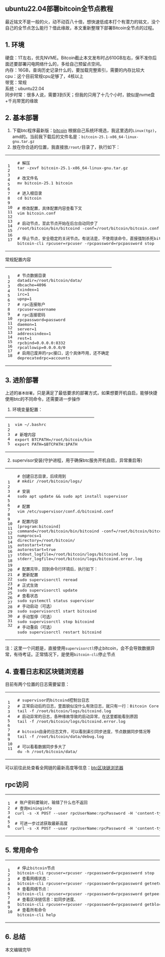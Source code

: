 ## ubuntu22.04部署bitcoin全节点教程

最近铭文不是一般的火，动不动百八十倍，想快速低成本打个有潜力的铭文，没个自己的全节点怎么能行？借此缘故，本文重新整理下部署Bitcoin全节点的过程。

## 1\. 环境

硬盘：1T左右，优先NVME。Bitcoin截止本文发布时占610GB左右，保不准你后面还要部署闪电网络什么的，多给自己预留点空间。  
内存：16GB，查询历史记录什么的，要加载完整索引，需要的内存比较大  
cpu：这个目前常规cpu足够了，4核以上  
带宽：常规  
系统：ubuntu22.04  
同步时常：很多人说，需要3到5天；但我的只用了十几个小时，貌似是nvme盘+千兆带宽的缘故

## 2\. 基本部署

1.  下载btc程序最新版：[bitcoin](https://bitcoincore.org/en/download/) 根据自己系统环境选，我这里选的`Linux(tgz)`，amd的。当前我下载后的文件名是：`bitcoin-25.1-x86_64-linux-gnu.tar.gz`
2.  放在你合适的位置，我直接放`/root/`目录了，执行如下：

<table><tbody><tr><td class="gutter"><pre><span class="line">1</span><br><span class="line">2</span><br><span class="line">3</span><br><span class="line">4</span><br><span class="line">5</span><br><span class="line">6</span><br><span class="line">7</span><br><span class="line">8</span><br><span class="line">9</span><br><span class="line">10</span><br><span class="line">11</span><br><span class="line">12</span><br><span class="line">13</span><br><span class="line">14</span><br><span class="line">15</span><br><span class="line">16</span><br><span class="line">17</span><br></pre></td><td class="code"><pre><span class="line"><span class="meta prompt_"># </span><span class="language-bash">解压</span></span><br><span class="line">tar -zxvf bitcoin-25.1-x86_64-linux-gnu.tar.gz</span><br><span class="line"><span class="meta prompt_"></span></span><br><span class="line"><span class="meta prompt_"># </span><span class="language-bash">改文件名</span></span><br><span class="line">mv bitcoin-25.1 bitcoin</span><br><span class="line"><span class="meta prompt_"></span></span><br><span class="line"><span class="meta prompt_"># </span><span class="language-bash">进入根目录</span></span><br><span class="line">cd bitcoin</span><br><span class="line"><span class="meta prompt_"></span></span><br><span class="line"><span class="meta prompt_"># </span><span class="language-bash">修改配置，具体配置内容查看下文</span></span><br><span class="line">vim bitcoin.conf</span><br><span class="line"><span class="meta prompt_"></span></span><br><span class="line"><span class="meta prompt_"># </span><span class="language-bash">启动节点，至此节点开始在后台自动同步了</span></span><br><span class="line">/root/bitcoin/bin/bitcoind -conf=/root/bitcoin/bitcoin.conf -daemon</span><br><span class="line"><span class="meta prompt_"></span></span><br><span class="line"><span class="meta prompt_"># </span><span class="language-bash">停止节点，安全稳定的关闭节点。有说法是，不使用该命令，直接强制杀死bitcoin进程，可能导致数据异常，需要重新同步</span></span><br><span class="line">bitcoin-cli rpcuser=rpcuser -rpcpassword=rpcpassword stop</span><br></pre></td></tr></tbody></table>

常规配置内容

<table><tbody><tr><td class="gutter"><pre><span class="line">1</span><br><span class="line">2</span><br><span class="line">3</span><br><span class="line">4</span><br><span class="line">5</span><br><span class="line">6</span><br><span class="line">7</span><br><span class="line">8</span><br><span class="line">9</span><br><span class="line">10</span><br><span class="line">11</span><br><span class="line">12</span><br><span class="line">13</span><br><span class="line">14</span><br><span class="line">15</span><br><span class="line">16</span><br><span class="line">17</span><br><span class="line">18</span><br></pre></td><td class="code"><pre><span class="line"># 节点数据目录</span><br><span class="line">datadir=/root/bitcoin/data/</span><br><span class="line">dbcache=4096</span><br><span class="line">txindex=1</span><br><span class="line">irc=1</span><br><span class="line">upnp=1</span><br><span class="line"># rpc连接账户</span><br><span class="line">rpcuser=username</span><br><span class="line"># rpc连接密码</span><br><span class="line">rpcpassword=password</span><br><span class="line">daemon=1</span><br><span class="line">server=1</span><br><span class="line">addressindex=1</span><br><span class="line">rest=1</span><br><span class="line">rpcbind=0.0.0.0:8332</span><br><span class="line">rpcallowip=0.0.0.0/0</span><br><span class="line"># 启用已废弃的rpc接口，这个具体咋用，还不确定</span><br><span class="line">deprecatedrpc=accounts</span><br></pre></td></tr></tbody></table>

## 3\. 进阶部署

上述的`基本部署`，只是满足了最低要求的部署方式，如果想要开机自启，能够快捷使用btc的不同命令，还需要进一步操作

1.  环境变量配置：

<table><tbody><tr><td class="gutter"><pre><span class="line">1</span><br><span class="line">2</span><br><span class="line">3</span><br><span class="line">4</span><br><span class="line">5</span><br></pre></td><td class="code"><pre><span class="line">vim ~/.bashrc</span><br><span class="line"><span class="meta prompt_"></span></span><br><span class="line"><span class="meta prompt_"># </span><span class="language-bash">新增内容</span></span><br><span class="line">export BTCPATH=/root/bitcoin/bin</span><br><span class="line">export PATH=$BTCPATH:$PATH</span><br></pre></td></tr></tbody></table>

2.  supervisor安装(守护进程，用于确保btc服务开机自启，异常重启等)

<table><tbody><tr><td class="gutter"><pre><span class="line">1</span><br><span class="line">2</span><br><span class="line">3</span><br><span class="line">4</span><br><span class="line">5</span><br><span class="line">6</span><br><span class="line">7</span><br><span class="line">8</span><br><span class="line">9</span><br><span class="line">10</span><br><span class="line">11</span><br><span class="line">12</span><br><span class="line">13</span><br><span class="line">14</span><br><span class="line">15</span><br><span class="line">16</span><br><span class="line">17</span><br><span class="line">18</span><br><span class="line">19</span><br><span class="line">20</span><br><span class="line">21</span><br><span class="line">22</span><br><span class="line">23</span><br><span class="line">24</span><br><span class="line">25</span><br><span class="line">26</span><br><span class="line">27</span><br><span class="line">28</span><br><span class="line">29</span><br><span class="line">30</span><br><span class="line">31</span><br><span class="line">32</span><br></pre></td><td class="code"><pre><span class="line"><span class="meta prompt_"># </span><span class="language-bash">创建日志目录，后续用到</span></span><br><span class="line"><span class="meta prompt_"># </span><span class="language-bash"><span class="built_in">mkdir</span> /root/bitcoin/logs/</span></span><br><span class="line"><span class="meta prompt_"></span></span><br><span class="line"><span class="meta prompt_"># </span><span class="language-bash">安装</span></span><br><span class="line">sudo apt update &amp;&amp; sudo apt install supervisor</span><br><span class="line"><span class="meta prompt_"></span></span><br><span class="line"><span class="meta prompt_"># </span><span class="language-bash">配置</span></span><br><span class="line">vim /etc/supervisor/conf.d/bitcoind.conf</span><br><span class="line"><span class="meta prompt_"></span></span><br><span class="line"><span class="meta prompt_"># </span><span class="language-bash">配置内容</span></span><br><span class="line">[program:bitcoind]</span><br><span class="line">command=/root/bitcoin/bin/bitcoind -conf=/root/bitcoin/bitcoin.conf -daemon</span><br><span class="line">numprocs=1</span><br><span class="line">directory=/root/bitcoin/</span><br><span class="line">autostart=true</span><br><span class="line">autorestart=true</span><br><span class="line">stdout_logfile=/root/bitcoin/logs/bitcoind.log</span><br><span class="line">stderr_logfile=/root/bitcoin/logs/bitcoind.error.log</span><br><span class="line"><span class="meta prompt_"></span></span><br><span class="line"><span class="meta prompt_"># </span><span class="language-bash">配置完毕，回到命令行环境后，执行如下：</span></span><br><span class="line"><span class="meta prompt_"># </span><span class="language-bash">更新配置</span></span><br><span class="line">sudo supervisorctl reread</span><br><span class="line"><span class="meta prompt_"># </span><span class="language-bash">正式生效</span></span><br><span class="line">sudo supervisorctl update</span><br><span class="line"><span class="meta prompt_"># </span><span class="language-bash">查看状态</span></span><br><span class="line">sudo systemctl status supervisor  </span><br><span class="line"><span class="meta prompt_"># </span><span class="language-bash">手动启动（可选）</span></span><br><span class="line">sudo supervisorctl start bitcoind</span><br><span class="line"><span class="meta prompt_"># </span><span class="language-bash">手动暂停（可选）</span></span><br><span class="line">sudo supervisorctl stop bitcoind</span><br><span class="line"><span class="meta prompt_"># </span><span class="language-bash">手动重启（可选）</span></span><br><span class="line">sudo supervisorctl restart bitcoind</span><br></pre></td></tr></tbody></table>

注：这里一个问题是，直接使用`supervisorctl`停止bitcoin，会不会导致数据异常，有待考证。正常情况下，是使用`bitcoin-cli`停止节点

## 4\. 查看日志和区块链浏览器

目前有两个位置的日志需要留意：

<table><tbody><tr><td class="gutter"><pre><span class="line">1</span><br><span class="line">2</span><br><span class="line">3</span><br><span class="line">4</span><br><span class="line">5</span><br><span class="line">6</span><br><span class="line">7</span><br><span class="line">8</span><br><span class="line">9</span><br><span class="line">10</span><br><span class="line">11</span><br></pre></td><td class="code"><pre><span class="line"><span class="meta prompt_"># </span><span class="language-bash">supervisor的bitcoind控制台日志</span></span><br><span class="line"><span class="meta prompt_"># </span><span class="language-bash">正常启动后的日志，里面貌似没什么有效日志，就只有一行：Bitcoin Core starting</span></span><br><span class="line">tail -f /root/bitcoin/logs/bitcoind.log</span><br><span class="line"><span class="meta prompt_"># </span><span class="language-bash">启动异常的日志，各种缘故导致的启动异常，在这里都能看到原因</span></span><br><span class="line">tail -f /root/bitcoin/logs/bitcoind.error.log</span><br><span class="line"><span class="meta prompt_"></span></span><br><span class="line"><span class="meta prompt_"># </span><span class="language-bash">bitcoin自身的日志文件，可以看到索引同步进度，节点数据同步情况等</span></span><br><span class="line">tail -f /root/bitcoin/data/debug.log</span><br><span class="line"><span class="meta prompt_"></span></span><br><span class="line"><span class="meta prompt_"># </span><span class="language-bash">可以看看数据同步多大了</span></span><br><span class="line">du -h /root/bitcoin/data/</span><br></pre></td></tr></tbody></table>

可以前往此处查看全网链的最新高度等信息：[btc区块链浏览器](https://explorer.btc.com/zh-CN)

## rpc访问

<table><tbody><tr><td class="gutter"><pre><span class="line">1</span><br><span class="line">2</span><br><span class="line">3</span><br><span class="line">4</span><br><span class="line">5</span><br><span class="line">6</span><br></pre></td><td class="code"><pre><span class="line"><span class="meta prompt_"># </span><span class="language-bash">账户密码要输对，输错了什么也不返回</span></span><br><span class="line"><span class="meta prompt_"># </span><span class="language-bash">查询mininginfo</span> </span><br><span class="line">curl -s -X POST --user rpcUserName:rpcPassword -H 'content-type: text/plain;' http://127.0.0.1:8332/ --data-binary '{"jsonrpc": "1.0", "id":"curltest", "method": "getmininginfo", "params": [] }'</span><br><span class="line"><span class="meta prompt_"></span></span><br><span class="line"><span class="meta prompt_"># </span><span class="language-bash">可进一步过滤获取最新高度</span></span><br><span class="line">curl -s -X POST --user rpcUserName:rpcPassword -H 'content-type: text/plain;' http://127.0.0.1:8332/ --data-binary '{"jsonrpc": "1.0", "id":"curltest", "method": "getmininginfo", "params": [] }' |awk -F '[:,]' '{print $3}' </span><br></pre></td></tr></tbody></table>

## 5\. 常用命令

<table><tbody><tr><td class="gutter"><pre><span class="line">1</span><br><span class="line">2</span><br><span class="line">3</span><br><span class="line">4</span><br><span class="line">5</span><br><span class="line">6</span><br><span class="line">7</span><br><span class="line">8</span><br><span class="line">9</span><br><span class="line">10</span><br></pre></td><td class="code"><pre><span class="line"><span class="meta prompt_"># </span><span class="language-bash">停止bitcoin节点</span></span><br><span class="line">bitcoin-cli rpcuser=rpcuser -rpcpassword=rpcpassword stop</span><br><span class="line"><span class="meta prompt_"># </span><span class="language-bash">查看网络状态：</span></span><br><span class="line">bitcoin-cli rpcuser=rpcuser -rpcpassword=rpcpassword getnetworkinfo</span><br><span class="line"><span class="meta prompt_"># </span><span class="language-bash">查看网络节点：</span></span><br><span class="line">bitcoin-cli rpcuser=rpcuser -rpcpassword=rpcpassword getpeerinfo</span><br><span class="line"><span class="meta prompt_"># </span><span class="language-bash">查看区块链信息：如同步进度、</span></span><br><span class="line">bitcoin-cli rpcuser=rpcuser -rpcpassword=rpcpassword getblockchaininfo</span><br><span class="line"><span class="meta prompt_"># </span><span class="language-bash">查看所有命令</span></span><br><span class="line">bitcoin-cli help</span><br></pre></td></tr></tbody></table>

## 6\. 总结

本文编辑完毕
